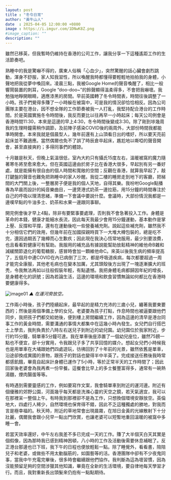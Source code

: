 ```yaml
---
layout: post
title : "冬令日常"
author: "黃牛山人"
date  : 2025-04-05 12:00:00 +0800
image : https://i.imgur.com/1DNwK8Z.png
#image_caption: ""
description: ""
---
```


雖然已移英，但我暫時仍維持在香港的公司工作，讓我分享一下這種遙距工作的生活節奏吧。

<!--more-->

熟睡中的我是驚嚇不得的，廣東人俗稱「心血少」，突然驚醒的話心臟會劇烈跳動，渾身不舒服，家人知我習性，所以喚醒我時都懂得要輕輕地拍拍我的身體，小聲地把我從夢中喚回來。凌晨三點，我被Google Home的聲音喚醒了，相比一般響鬧裝置的刺耳，Google “doo-doo~”的鈴聲顯得溫柔得多，不會把我嚇壞。我勉強地睜開眼睛，適應漆黑的房間。早前英國轉了冬令時間表，時間往後調整了一小時。孩子們覺得多賺了一小時躲在被窩中，可是我的情況卻恰恰相反。因為公司團隊主要在港台，因不想全隊的工作節奏被我一人打亂，我堅持配合港台的工作時間。於是英國實施冬令時間後，我反而要比以往再早一小時起床；每天公司例會是香港時間11:30，本來是這邊的早上4:30，冬令時間後變成3:30。除了剛到埗幾周我的生理時鐘需稍作調節，及前陣子感染COVID後的兩周外，大部份時間我都能準時開會。本來我就是個晨型人，幾年前還有上山頂看日出的嗜好，所以要天亮前起床並不難適應。當然偶爾也免不了誤了時辰倉卒起床，尷尬地以嘶啞的聲音開會，甚至直接爽約；多得同事們的體諒。

十月雖是秋天，但晚上氣溫很低，室內大約只有攝氏15度左右，溫暖被窩的魔力隨著寒冬將至愈來愈大。但在英國這邊由於房子比在香港大很多，早起別有另一番好處，就是能擁有很自由的個人時間和寬敞的空間；反觀在香港，就算我早起了，敲打鍵盤的聲音也難免把熟睡中的家人吵醒。我從二樓的睡房走到地下的客廳，把梯間的大門關上後，一整層房子便是我的個人天地，自得其樂。我吩咐Google點播專為早晨而設計的純音樂曲目，一邊煲港式奶茶一邊拉筋，用15分鐘的時間專注於自己的呼吸以理清思緒，準備一下會議中要說什麼。會議時，大部份情況我都是一邊嘆早點的牛油多士、奶茶和水果一邊跟同事聊。

開完例會後才早上4點，除非有要緊事要處理，否則我不會急著投入工作。身體是革命的本錢，健康才能細水長流，因此每天我最少會用15分鐘運動，基本動作是掌上壓、反撐和平撐，還有在運動後吃一些營養補充劑。說起這些補充劑，雖然我不十分相信它們的效用，但幾年前在加國探親時買下一大堆大樽包裝的，總是吃不完，還因過期丟了幾樽而心生歉疚；因此現在我決心恆常地服用，最少別要浪費，也且看看對健康可有幫助。我服用的補充品有據說能幫助放鬆精神的維他命B雜和減緩關節退化的葡萄糖胺，感冒時會加一顆維他命C。來英以後我生病的頻率提高了，五個月中連COVID在內已病倒了三次，都是呼吸道疾病，每次都要超過一周才能完全康服，其他老毛病也在變本加厲，尤其頭殼後方出現了一塊逐漸擴大的班秃，令我無法再如以往般假裝年輕，有點遺憾。我把身體毛病都歸因年紀的增長，是身體老化的訊號；因為若論生活，這邊的環境和飲食習慣無論如何都比在香港時要健康得多。

![image01](https://i.imgur.com/NT1R53E.png)
_▲ 在運河旁放空。_

工作兩小時後，孩子們陸續起床，最早起的是精力充沛的三歲小兒，纏著我要東要西的；然後是兩個準備上學的女兒。老婆要為孩子打點，作息時間也被逼要跟他們同步，我把孩子們都交給她後，便到樓上房間繼續工作，因為這邊的清早是港台同事工作的黃金時間，需要溝通的事情大都集中在這幾小時內發生。女兒們自行搭巴士上學去，我則負責於八時左右送兒子到附近的幼兒園。幼兒園位於我家附近，步行約15分鐘，騎單車5分鐘可達。我在單車後座添置了一個幼兒座位，雖然75鎊一點也不便宜，卻十分實用，令我跟兒子多了共享回憶的媒介。想起女兒們小時候我也是用單車在大埔跟她們四處遊玩，彷彿回到了十年前的光景，雖然依舊是單車，沿途卻換成異國的景物，跟孩子的對話也變得半中半英了。完成接送任務後我時常都感飢餓，畢竟自起床計身體已運作了5小時，等於正常半天的工作時間了；因此回家後老婆會為我再煮一份早餐。這餐會比早上的多士餐豐富得多，通常有一碗熱湯麵，煙肉腸蛋等等。

有時遇到需要靈感的工作，例如要寫作文案，我會騎單車到附近的運河邊。附近有個優雅的郊野公園，河面幾乎每天都是洗滌心靈的天空之鏡，若天氣適宜，我可以在那裡呆一整個上午。有時我到那裡卻不是為工作，只想換個環境安靜放空。英倫地大，四處行人稀少，自然環境也保育得不錯，因此不乏這種獨處的勝地，對我而言是極幸福的。秋天時，附近的草地常會出現晨霧，在旭日金黃的光線散射下十分壯麗，偶爾我會跟小兒早一點出門欣賞，也讓老婆可以短暫地重回溫暖的被窩中多睡一會。

若當天效率還好，中午左右我差不多已完成一天的工作。賺了大半個天白天其實是個假像，因為那時我已感到精神困頓，八小時的工作及活動後需要休息補眠了。反正港台那邊也已下班，我下午的日程也便放輕鬆一點。除了睡覺外，看看書，陪陪兒子和老婆，或做些不用太動腦筋的，如園藝等的活。香港團隊中卻有不少夜鬼同事，當我中午充電完畢後，很多時會繼續跟他們協作。我判斷為這為壞習慣，因為沒能預留足夠的空間涉獵其他知識，畢竟在全新的生活環境，要自律地每天學習才行。而且，我對重新長出頭髮來仍抱有一點點期待。

<!--END-->